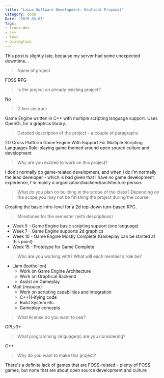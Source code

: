 ```yaml
---
title: "Linux Software Development: Nautical Proposal"
Category: code
Date: "2015-03-03"
Tags:
- linux-dev
- c++
- foss
- bizlegfoss
---
```


This post is slightly late, because my server had some unexpected downtime...

> Name of project

FOSS RPG

> Is the project an already existing project?

No

> 2-line abstract

Game Engine written in C++ with multiple scripting language support. Uses OpenGL for a graphics library.

>Detailed description of the project – a couple of paragraphs

2D Cross Platform Game Engine With Support For Multiple Scripting Languages
Role-playing game themed around open source culture and development

> Why are you excited to work on this project?

I don't normally do game-related development, and when I do I'm normally the lead developer - which is bad given that I have no game development experience, I'm mainly a organization/backend/architecture person.

> What do you plan on building in the scope of the class? Depending on the scope,you may not be finishing the project during the course.

Creating the basic intro-level for a 2d top-down turn-based RPG.

> Milestones for the semester (with descriptions)

- Week 5 - Game Engine basic scripting support (one language)
- Week 7 - Game Engine supports 2d graphics
- Week 10 - Game Engine Mostly Complete (Gameplay can be started at this point)
- Week 15 - Prototype for Game Complete

> Who are you working with?
> What will each member’s role be?

- Liam (loothelion)
    - Work on Game Engine Architecture
    - Work on Graphical Backend
    - Assist on Gameplay
- Matt (msoucy)
	- Work on scripting capabilities and integration
	- C++11-ifying code
	- Build System etc.
	- Gameplay concepts

> What license do you want to use?

GPLv3+

>What programming language(s) are you considering?

C++

> Why do you want to make this project?

There's a definite lack of games that are FOSS-related - plenty of FOSS games, but none that are about open source development and culture

